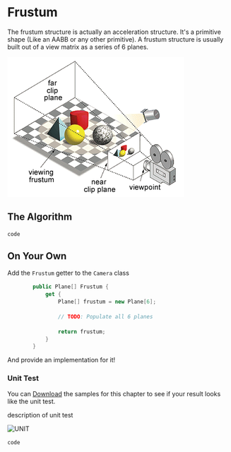 # Frustum

The frustum structure is actually an acceleration structure. It's a primitive shape (Like an AABB or any other primitive). A frustum structure is usually built out of a view matrix as a series of 6 planes.

![_FRUSTUM.GIF](_FRUSTUM.GIF)

## The Algorithm

```cs
code
```

## On Your Own

Add the ```Frustum``` getter to the ```Camera``` class

```cs
        public Plane[] Frustum {
            get {
                Plane[] frustum = new Plane[6];

                // TODO: Populate all 6 planes

                return frustum;
            }
        }
```

And provide an implementation for it!

### Unit Test

You can [Download](../Samples/SAMPLE.rar) the samples for this chapter to see if your result looks like the unit test.

description of unit test

![UNIT](image)

```cs
code
```